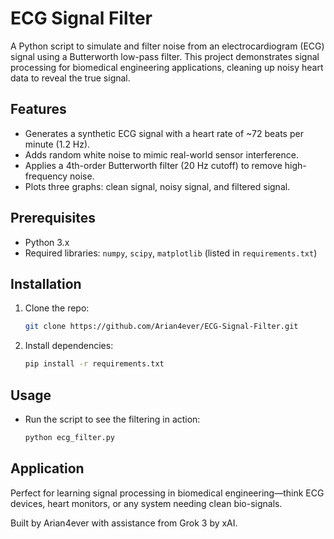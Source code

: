 # ECG Signal Filter
A Python script to simulate and filter noise from an electrocardiogram (ECG) signal using a Butterworth low-pass filter. This project demonstrates signal processing for biomedical engineering applications, cleaning up noisy heart data to reveal the true signal.

## Features
- Generates a synthetic ECG signal with a heart rate of ~72 beats per minute (1.2 Hz).
- Adds random white noise to mimic real-world sensor interference.
- Applies a 4th-order Butterworth filter (20 Hz cutoff) to remove high-frequency noise.
- Plots three graphs: clean signal, noisy signal, and filtered signal.

## Prerequisites
- Python 3.x
- Required libraries: `numpy`, `scipy`, `matplotlib` (listed in `requirements.txt`)

## Installation
1. Clone the repo:  
   ```bash
   git clone https://github.com/Arian4ever/ECG-Signal-Filter.git

2. Install dependencies:
   ```bash
   pip install -r requirements.txt

## Usage
- Run the script to see the filtering in action:
  ```bash
  python ecg_filter.py

## Application

Perfect for learning signal processing in biomedical engineering—think ECG devices, heart monitors, or any system needing clean bio-signals.

Built by Arian4ever with assistance from Grok 3 by xAI.

